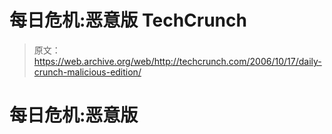 # 每日危机:恶意版 TechCrunch

> 原文：<https://web.archive.org/web/http://techcrunch.com/2006/10/17/daily-crunch-malicious-edition/>

# 每日危机:恶意版